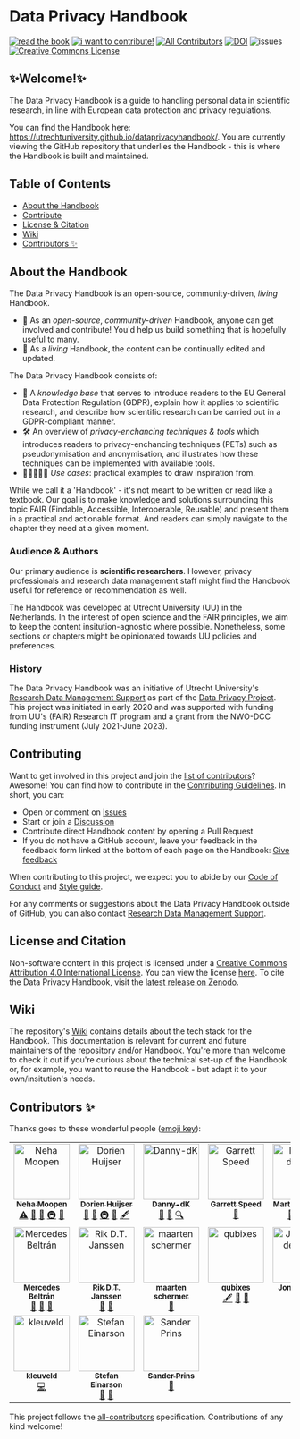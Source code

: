 # Data Privacy Handbook

[![read the book](https://img.shields.io/badge/read-the%20book-yellow)](https://utrechtuniversity.github.io/dataprivacyhandbook/)
[![i want to contribute!](https://img.shields.io/badge/i%20want%20to-contribute!-brightgreen)](https://github.com/UtrechtUniversity/dataprivacyhandbook/blob/main/CONTRIBUTING.md)
[![All Contributors](https://img.shields.io/badge/all_contributors-orange.svg?style=flat-square)](https://github.com/UtrechtUniversity/dataprivacyhandbook/blob/main/contributors.md)
[![DOI](https://zenodo.org/badge/329296206.svg)](https://zenodo.org/badge/latestdoi/329296206)
![issues](https://img.shields.io/github/issues/utrechtuniversity/dataprivacyhandbook?color=red)  
<a rel="license" href="http://creativecommons.org/licenses/by/4.0/"><img alt="Creative Commons License" style="border-width:0" src="https://i.creativecommons.org/l/by/4.0/80x15.png" /></a>


## ✨Welcome!✨

The Data Privacy Handbook is a guide to handling personal data in scientific research, in line with European data protection and privacy regulations. 

You can find the Handbook here: https://utrechtuniversity.github.io/dataprivacyhandbook/. You are currently viewing the GitHub repository that underlies the Handbook - this is where the Handbook is built and maintained. 

## Table of Contents
- [About the Handbook](#about-the-handbook)
- [Contribute](#contributing)
- [License & Citation](#license-and-citation)
- [Wiki](#wiki)
- [Contributors ✨](#contributors-)

## About the Handbook

The Data Privacy Handbook is an open-source, community-driven, _living_ Handbook.  

- 🤝 As an _open-source_, _community-driven_ Handbook, anyone can get involved and contribute! You'd help us build something that is hopefully useful to many.  
- 🌱 As a _living_ Handbook, the content can be continually edited and updated. 

The Data Privacy Handbook consists of: 

- 🧠 A _knowledge base_ that serves to introduce readers to the EU General Data Protection Regulation (GDPR), explain how it applies to scientific research, and describe how scientific research can be carried out in a GDPR-compliant manner.
- 🛠️ An overview of _privacy-enchancing techniques & tools_ which introduces readers to privacy-enchancing techniques (PETs) such as pseudonymisation and anonymisation, and illustrates how these techniques can be implemented with available tools.
- 👨🏽‍🤝‍👨🏻 _Use cases_: practical examples to draw inspiration from. 

While we call it a 'Handbook' - it's not meant to be written or read like a textbook. Our goal is to make knowledge and solutions surrounding this topic FAIR (Findable, Accessible, Interoperable, Reusable) and present them in a practical and actionable format. And readers can simply navigate to the chapter they need at a given moment.   

### Audience & Authors

Our primary audience is **scientific researchers**. However, privacy professionals and research data management staff might find the Handbook useful for reference or recommendation as well.

The Handbook was developed at Utrecht University (UU) in the Netherlands. In the interest of open science and the FAIR principles, we aim to keep the content insitution-agnostic where possible. Nonetheless, some sections or chapters might be opinionated towards UU policies and preferences.

### History

The Data Privacy Handbook was an initiative of Utrecht University's [Research Data Management Support](https://uu.nl/rdm) as part of the [Data Privacy Project](https://utrechtuniversity.github.io/dataprivacyproject). This project was initiated in early 2020 and was supported with funding from UU's (FAIR) Research IT program and a grant from the NWO-DCC funding instrument (July 2021-June 2023).

## Contributing

Want to get involved in this project and join the [list of contributors](https://github.com/UtrechtUniversity/dataprivacyhandbook/blob/main/contributors.md)? Awesome! You can find how to contribute in the [Contributing Guidelines](https://github.com/UtrechtUniversity/dataprivacyhandbook/blob/main/CONTRIBUTING.md).
In short, you can:
- Open or comment on [Issues](https://github.com/UtrechtUniversity/dataprivacyhandbook/issues)
- Start or join a [Discussion](https://github.com/UtrechtUniversity/dataprivacyhandbook/discussions)
- Contribute direct Handbook content by opening a Pull Request
- If you do not have a GitHub account, leave your feedback in the feedback form linked at the bottom of each page on the Handbook: [Give feedback](https://survey.uu.nl/jfe/form/SV_9KWLI1vODa3rxNc)

When contributing to this project, we expect you to abide by our [Code of Conduct](https://github.com/UtrechtUniversity/dataprivacyhandbook/blob/main/CODE_OF_CONDUCT.md) and [Style guide](https://github.com/UtrechtUniversity/dataprivacyhandbook/blob/main/styleguide.md).

For any comments or suggestions about the Data Privacy Handbook outside of GitHub, you can also contact [Research Data Management Support](https://www.uu.nl/en/research/research-data-management/contact-us).

## License and Citation

Non-software content in this project is licensed under a [Creative Commons Attribution 4.0 International License](https://creativecommons.org/licenses/by/4.0/). You can view the license [here](https://github.com/UtrechtUniversity/dataprivacyhandbook/blob/main/LICENSE.md). To cite the Data Privacy Handbook, visit the [latest release on Zenodo](https://doi.org/10.5281/zenodo.8005847).

## Wiki

The repository's [Wiki](https://github.com/UtrechtUniversity/dataprivacyhandbook/wiki) contains details about the tech stack for the Handbook. This documentation is relevant for current and future maintainers of the repository and/or Handbook. You're more than welcome to check it out if you're curious about the technical set-up of the Handbook or, for example, you want to reuse the Handbook - but adapt it to your own/insitution's needs. 

## Contributors ✨

Thanks goes to these wonderful people ([emoji key](https://allcontributors.org/docs/en/emoji-key)):

<!-- ALL-CONTRIBUTORS-LIST:START - Do not remove or modify this section -->
<!-- prettier-ignore-start -->
<!-- markdownlint-disable -->
<table>
  <tbody>
    <tr>
      <td align="center" valign="top" width="14.28%"><a href="https://github.com/nehamoopen"><img src="https://avatars.githubusercontent.com/u/37183829?v=4?s=100" width="100px;" alt="Neha Moopen"/><br /><sub><b>Neha Moopen</b></sub></a><br /><a href="https://github.com/UtrechtUniversity/dataprivacyhandbook/commits?author=nehamoopen" title="Tests">⚠️</a> <a href="#projectManagement-nehamoopen" title="Project Management">📆</a> <a href="https://github.com/UtrechtUniversity/dataprivacyhandbook/commits?author=nehamoopen" title="Documentation">📖</a> <a href="#infra-nehamoopen" title="Infrastructure (Hosting, Build-Tools, etc)">🚇</a> <a href="#maintenance-nehamoopen" title="Maintenance">🚧</a></td>
      <td align="center" valign="top" width="14.28%"><a href="http://www.dorienhuijser.com"><img src="https://avatars.githubusercontent.com/u/58177697?v=4?s=100" width="100px;" alt="Dorien Huijser"/><br /><sub><b>Dorien Huijser</b></sub></a><br /><a href="#projectManagement-DorienHuijser" title="Project Management">📆</a> <a href="https://github.com/UtrechtUniversity/dataprivacyhandbook/commits?author=DorienHuijser" title="Documentation">📖</a> <a href="#infra-DorienHuijser" title="Infrastructure (Hosting, Build-Tools, etc)">🚇</a> <a href="#maintenance-DorienHuijser" title="Maintenance">🚧</a> <a href="#content-DorienHuijser" title="Content">🖋</a></td>
      <td align="center" valign="top" width="14.28%"><a href="https://github.com/Danny-dK"><img src="https://avatars.githubusercontent.com/u/45395070?v=4?s=100" width="100px;" alt="Danny-dK"/><br /><sub><b>Danny-dK</b></sub></a><br /><a href="https://github.com/UtrechtUniversity/dataprivacyhandbook/pulls?q=is%3Apr+reviewed-by%3ADanny-dK" title="Reviewed Pull Requests">👀</a> <a href="#ideas-Danny-dK" title="Ideas, Planning, & Feedback">🤔</a> <a href="#fundingFinding-Danny-dK" title="Funding Finding">🔍</a></td>
      <td align="center" valign="top" width="14.28%"><a href="http://garrettspeed.com"><img src="https://avatars.githubusercontent.com/u/6378547?v=4?s=100" width="100px;" alt="Garrett Speed"/><br /><sub><b>Garrett Speed</b></sub></a><br /><a href="https://github.com/UtrechtUniversity/dataprivacyhandbook/pulls?q=is%3Apr+reviewed-by%3Agspeed0689" title="Reviewed Pull Requests">👀</a></td>
      <td align="center" valign="top" width="14.28%"><a href="https://www.uu.nl/staff/MGdeVos"><img src="https://avatars.githubusercontent.com/u/1482239?v=4?s=100" width="100px;" alt="Martine de Vos"/><br /><sub><b>Martine de Vos</b></sub></a><br /><a href="https://github.com/UtrechtUniversity/dataprivacyhandbook/pulls?q=is%3Apr+reviewed-by%3AMartineDeVos" title="Reviewed Pull Requests">👀</a> <a href="#content-MartineDeVos" title="Content">🖋</a> <a href="#ideas-MartineDeVos" title="Ideas, Planning, & Feedback">🤔</a></td>
      <td align="center" valign="top" width="14.28%"><a href="https://github.com/Mish-JPFD"><img src="https://avatars.githubusercontent.com/u/22911522?v=4?s=100" width="100px;" alt="Jacques Flores"/><br /><sub><b>Jacques Flores</b></sub></a><br /><a href="#ideas-Mish-JPFD" title="Ideas, Planning, & Feedback">🤔</a> <a href="#content-Mish-JPFD" title="Content">🖋</a> <a href="https://github.com/UtrechtUniversity/dataprivacyhandbook/pulls?q=is%3Apr+reviewed-by%3AMish-JPFD" title="Reviewed Pull Requests">👀</a></td>
      <td align="center" valign="top" width="14.28%"><a href="https://github.com/RonScholten"><img src="https://avatars.githubusercontent.com/u/54577946?v=4?s=100" width="100px;" alt="Ron Scholten"/><br /><sub><b>Ron Scholten</b></sub></a><br /><a href="#content-RonScholten" title="Content">🖋</a> <a href="https://github.com/UtrechtUniversity/dataprivacyhandbook/pulls?q=is%3Apr+reviewed-by%3ARonScholten" title="Reviewed Pull Requests">👀</a> <a href="#fundingFinding-RonScholten" title="Funding Finding">🔍</a> <a href="#ideas-RonScholten" title="Ideas, Planning, & Feedback">🤔</a> <a href="#example-RonScholten" title="Examples">💡</a></td>
    </tr>
    <tr>
      <td align="center" valign="top" width="14.28%"><a href="https://github.com/MIBeltran"><img src="https://avatars.githubusercontent.com/u/107920053?v=4?s=100" width="100px;" alt="Mercedes Beltrán"/><br /><sub><b>Mercedes Beltrán</b></sub></a><br /><a href="https://github.com/UtrechtUniversity/dataprivacyhandbook/pulls?q=is%3Apr+reviewed-by%3AMIBeltran" title="Reviewed Pull Requests">👀</a> <a href="#ideas-MIBeltran" title="Ideas, Planning, & Feedback">🤔</a> <a href="#promotion-MIBeltran" title="Promotion">📣</a></td>
      <td align="center" valign="top" width="14.28%"><a href="http://www.uu.nl"><img src="https://avatars.githubusercontent.com/u/121875841?v=4?s=100" width="100px;" alt="Rik D.T. Janssen"/><br /><sub><b>Rik D.T. Janssen</b></sub></a><br /><a href="https://github.com/UtrechtUniversity/dataprivacyhandbook/pulls?q=is%3Apr+reviewed-by%3ARikDTJanssen" title="Reviewed Pull Requests">👀</a> <a href="#ideas-RikDTJanssen" title="Ideas, Planning, & Feedback">🤔</a></td>
      <td align="center" valign="top" width="14.28%"><a href="https://github.com/maartenschermer"><img src="https://avatars.githubusercontent.com/u/6727628?v=4?s=100" width="100px;" alt="maarten schermer"/><br /><sub><b>maarten schermer</b></sub></a><br /><a href="https://github.com/UtrechtUniversity/dataprivacyhandbook/pulls?q=is%3Apr+reviewed-by%3Amaartenschermer" title="Reviewed Pull Requests">👀</a></td>
      <td align="center" valign="top" width="14.28%"><a href="https://github.com/qubixes"><img src="https://avatars.githubusercontent.com/u/44498096?v=4?s=100" width="100px;" alt="qubixes"/><br /><sub><b>qubixes</b></sub></a><br /><a href="#content-qubixes" title="Content">🖋</a> <a href="#ideas-qubixes" title="Ideas, Planning, & Feedback">🤔</a> <a href="https://github.com/UtrechtUniversity/dataprivacyhandbook/pulls?q=is%3Apr+reviewed-by%3Aqubixes" title="Reviewed Pull Requests">👀</a></td>
      <td align="center" valign="top" width="14.28%"><a href="https://github.com/J535D165"><img src="https://avatars.githubusercontent.com/u/12981139?v=4?s=100" width="100px;" alt="Jonathan de Bruin"/><br /><sub><b>Jonathan de Bruin</b></sub></a><br /><a href="https://github.com/UtrechtUniversity/dataprivacyhandbook/pulls?q=is%3Apr+reviewed-by%3AJ535D165" title="Reviewed Pull Requests">👀</a></td>
      <td align="center" valign="top" width="14.28%"><a href="https://github.com/pascalpas"><img src="https://avatars.githubusercontent.com/u/8132276?v=4?s=100" width="100px;" alt="pascalpas"/><br /><sub><b>pascalpas</b></sub></a><br /><a href="https://github.com/UtrechtUniversity/dataprivacyhandbook/pulls?q=is%3Apr+reviewed-by%3Apascalpas" title="Reviewed Pull Requests">👀</a></td>
      <td align="center" valign="top" width="14.28%"><a href="https://thomvolker.github.io"><img src="https://avatars.githubusercontent.com/u/59019602?v=4?s=100" width="100px;" alt="Thom Volker"/><br /><sub><b>Thom Volker</b></sub></a><br /><a href="#content-thomvolker" title="Content">🖋</a> <a href="https://github.com/UtrechtUniversity/dataprivacyhandbook/pulls?q=is%3Apr+reviewed-by%3Athomvolker" title="Reviewed Pull Requests">👀</a></td>
    </tr>
    <tr>
      <td align="center" valign="top" width="14.28%"><a href="https://github.com/kleuveld"><img src="https://avatars.githubusercontent.com/u/6230899?v=4?s=100" width="100px;" alt="kleuveld"/><br /><sub><b>kleuveld</b></sub></a><br /><a href="https://github.com/UtrechtUniversity/dataprivacyhandbook/commits?author=kleuveld" title="Code">💻</a></td>
      <td align="center" valign="top" width="14.28%"><a href="https://github.com/S-einar"><img src="https://avatars.githubusercontent.com/u/180396504?v=4?s=100" width="100px;" alt="Stefan Einarson"/><br /><sub><b>Stefan Einarson</b></sub></a><br /><a href="https://github.com/UtrechtUniversity/dataprivacyhandbook/pulls?q=is%3Apr+reviewed-by%3AS-einar" title="Reviewed Pull Requests">👀</a> <a href="#research-S-einar" title="Research">🔬</a></td>
      <td align="center" valign="top" width="14.28%"><a href="https://github.com/73616e646572"><img src="https://avatars.githubusercontent.com/u/6605233?v=4?s=100" width="100px;" alt="Sander Prins"/><br /><sub><b>Sander Prins</b></sub></a><br /><a href="https://github.com/UtrechtUniversity/dataprivacyhandbook/pulls?q=is%3Apr+reviewed-by%3A73616e646572" title="Reviewed Pull Requests">👀</a></td>
    </tr>
  </tbody>
</table>

<!-- markdownlint-restore -->
<!-- prettier-ignore-end -->

<!-- ALL-CONTRIBUTORS-LIST:END -->

This project follows the [all-contributors](https://github.com/all-contributors/all-contributors) specification. Contributions of any kind welcome!
